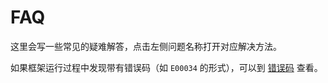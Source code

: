 # FAQ

这里会写一些常见的疑难解答，点击左侧问题名称打开对应解决方法。

如果框架运行过程中发现带有错误码（如 `E00034` 的形式），可以到 [错误码](/guide/errcode) 查看。
